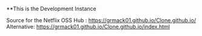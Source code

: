 **This is the Development Instance

Source for the Netflix OSS Hub : https://grmack01.github.io/Clone.github.io/
Alternative: https://grmack01.github.io/Clone.github.io/index.html
